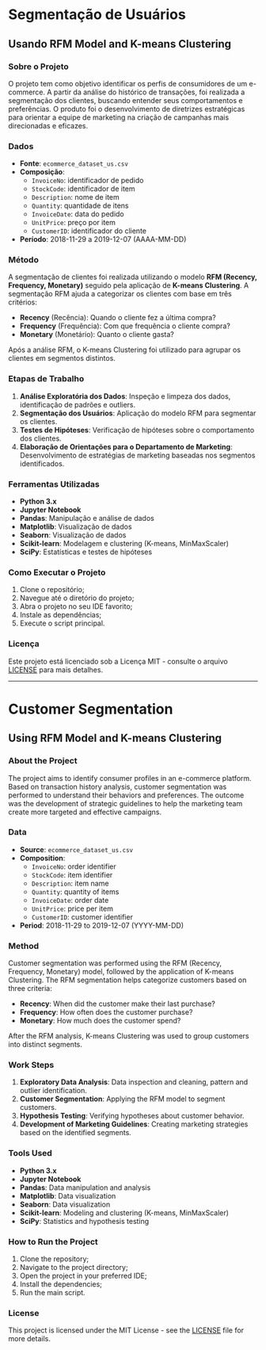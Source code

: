 # Segmentação de Usuários
## Usando RFM Model and K-means Clustering

### Sobre o Projeto

O projeto tem como objetivo identificar os perfis de consumidores de um e-commerce. A partir da análise do histórico de transações, foi realizada a segmentação dos clientes, buscando entender seus comportamentos e preferências. O produto foi o desenvolvimento de diretrizes estratégicas para orientar a equipe de marketing na criação de campanhas mais direcionadas e eficazes.

### Dados

- **Fonte**: `ecommerce_dataset_us.csv`  
- **Composição**:
  - `InvoiceNo`: identificador de pedido  
  - `StockCode`: identificador de item  
  - `Description`: nome de item  
  - `Quantity`: quantidade de itens  
  - `InvoiceDate`: data do pedido  
  - `UnitPrice`: preço por item  
  - `CustomerID`: identificador do cliente
- **Período**: 2018-11-29 a 2019-12-07 (AAAA-MM-DD)

### Método

A segmentação de clientes foi realizada utilizando o modelo **RFM (Recency, Frequency, Monetary)** seguido pela aplicação de **K-means Clustering**. A segmentação RFM ajuda a categorizar os clientes com base em três critérios:
- **Recency** (Recência): Quando o cliente fez a última compra?
- **Frequency** (Frequência): Com que frequência o cliente compra?
- **Monetary** (Monetário): Quanto o cliente gasta?

Após a análise RFM, o K-means Clustering foi utilizado para agrupar os clientes em segmentos distintos.

### Etapas de Trabalho

1. **Análise Exploratória dos Dados**: Inspeção e limpeza dos dados, identificação de padrões e outliers.
2. **Segmentação dos Usuários**: Aplicação do modelo RFM para segmentar os clientes.
3. **Testes de Hipóteses**: Verificação de hipóteses sobre o comportamento dos clientes.
4. **Elaboração de Orientações para o Departamento de Marketing**: Desenvolvimento de estratégias de marketing baseadas nos segmentos identificados.

### Ferramentas Utilizadas

- **Python 3.x**
- **Jupyter Notebook**
- **Pandas**: Manipulação e análise de dados
- **Matplotlib**: Visualização de dados
- **Seaborn**: Visualização de dados
- **Scikit-learn**: Modelagem e clustering (K-means, MinMaxScaler)
- **SciPy**: Estatísticas e testes de hipóteses

### Como Executar o Projeto

1. Clone o repositório;
2. Navegue até o diretório do projeto;
3. Abra o projeto no seu IDE favorito;
4. Instale as dependências;
5. Execute o script principal.
   
### Licença

Este projeto está licenciado sob a Licença MIT - consulte o arquivo [LICENSE](LICENSE) para mais detalhes.

------------

# Customer Segmentation
## Using RFM Model and K-means Clustering

### About the Project

The project aims to identify consumer profiles in an e-commerce platform. Based on transaction history analysis, customer segmentation was performed to understand their behaviors and preferences. The outcome was the development of strategic guidelines to help the marketing team create more targeted and effective campaigns.

### Data

- **Source**: `ecommerce_dataset_us.csv`  
- **Composition**:
  - `InvoiceNo`: order identifier  
  - `StockCode`: item identifier  
  - `Description`: item name  
  - `Quantity`: quantity of items  
  - `InvoiceDate`: order date  
  - `UnitPrice`: price per item  
  - `CustomerID`: customer identifier
- **Period**: 2018-11-29 to 2019-12-07 (YYYY-MM-DD)

### Method

Customer segmentation was performed using the RFM (Recency, Frequency, Monetary) model, followed by the application of K-means Clustering. The RFM segmentation helps categorize customers based on three criteria:
- **Recency**: When did the customer make their last purchase?
- **Frequency**: How often does the customer purchase?
- **Monetary**: How much does the customer spend?

After the RFM analysis, K-means Clustering was used to group customers into distinct segments.

### Work Steps

1. **Exploratory Data Analysis**: Data inspection and cleaning, pattern and outlier identification.
2. **Customer Segmentation**: Applying the RFM model to segment customers.
3. **Hypothesis Testing**: Verifying hypotheses about customer behavior.
4. **Development of Marketing Guidelines**: Creating marketing strategies based on the identified segments.

### Tools Used

- **Python 3.x**
- **Jupyter Notebook**
- **Pandas**: Data manipulation and analysis
- **Matplotlib**: Data visualization
- **Seaborn**: Data visualization
- **Scikit-learn**: Modeling and clustering (K-means, MinMaxScaler)
- **SciPy**: Statistics and hypothesis testing

### How to Run the Project

1. Clone the repository;
2. Navigate to the project directory;
3. Open the project in your preferred IDE;
4. Install the dependencies;
5. Run the main script.

### License

This project is licensed under the MIT License - see the [LICENSE](LICENSE) file for more details.

